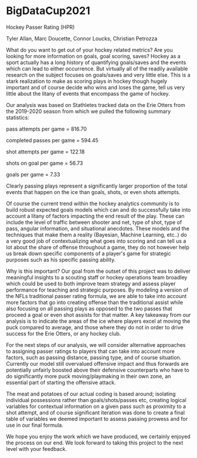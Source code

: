 # BigDataCup2021
Hockey Passer Rating (HPR)

Tyler Allan, Marc Doucette, Connor Loucks, Christian Petrozza

What do you want to get out of your hockey related metrics? Are you looking for more information on goals, goal scoring, saves? Hockey as a sport actually has a long history of quantifying goals/saves and the events which can lead to either occurrence. But virtually all of the readily available research on the subject focuses on goals/saves and very little else. This is a stark realization to make as scoring plays in hockey though hugely important and of course decide who wins and loses the game, tell us very little about the litany of events that encompass the game of hockey.

Our analysis was based on Stathletes tracked data on the Erie Otters from the 2019-2020 season from which we pulled the following summary statistics:

pass attempts per game = 816.70

completed passes per game = 594.45

shot attempts per game = 122.18

shots on goal per game = 56.73

goals per game = 7.33

Clearly passing plays represent a significantly larger proportion of the total events that happen on the ice than goals, shots, or even shots attempts. 

Of course the current trend within the hockey analytics community is to build robust expected goals models which can and do successfully take into account a litany of factors impacting the end result of the play. These can include the level of traffic between shooter and net, type of shot, type of pass, angular information, and situational anecdotes. These models and the techniques that make them a reality (Bayesian, Machine Learning, etc..) do a very good job of contextualizing what goes into scoring and can tell us a lot about the share of offense throughout a game, they do not however help us break down specific components of a player's game for strategic purposes such as his specific passing ability. 

Why is this important? Our goal from the outset of this project was to deliver meaningful insights to a scouting staff or hockey operations team broadley which could be used to both improve team strategy and assess player performance for teaching and strategic purposes. By modeling a version of the NFLs traditional passer rating formula, we are able to take into account more factors that go into creating offense than the traditional assist while also focusing on all passing plays as opposed to the two passes that proceed a goal or even shot assists for that matter. A key takeaway from our analysis is to indicate the areas of the ice where players excel at moving the puck compared to average, and those where they do not in order to drive success for the Erie Otters, or any hockey club.  

For the next steps of our analysis, we will consider alternative approaches to assigning passer ratings to players that can take into account more factors, such as passing distance, passing type, and of course situation. Currently our model still overvalued offensive impact and thus forwards are potentially unfairly boosted above their defensive counterparts who have to do significantly more puck moving/playmaking in their own zone, an essential part of starting the offensive attack. 

The meat and potatoes of our actual coding is based around; isolating individual possessions rather than goals/shots/passes etc, creating logical variables for contextual information on a given pass such as proximity to a shot attempt, and of course significant iteration was done to create a final table of variables we deemed important to assess passing prowess and for use in our final formula. 

We hope you enjoy the work which we have produced, we certainly enjoyed the process on our end. We look forward to taking this project to the next level with your feedback. 
